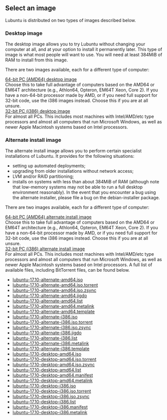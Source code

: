 ## Select an image
Lubuntu is distributed on two types of images described below.

### Desktop image
The desktop image allows you to try Lubuntu without changing your computer at all, and at your option to install it permanently later. This type of image is what most people will want to use. You will need at least 384MiB of RAM to install from this image.

There are two images available, each for a different type of computer:

[64-bit PC (AMD64) desktop image](http://cdimage.ubuntu.com/lubuntu/releases/17.10/release/lubuntu-17.10-desktop-amd64.iso) 
<br>
Choose this to take full advantage of computers based on the AMD64 or EM64T architecture (e.g., Athlon64, Opteron, EM64T Xeon, Core 2). If you have a non-64-bit processor made by AMD, or if you need full support for 32-bit code, use the i386 images instead. Choose this if you are at all unsure.
<br>
[32-bit PC (i386) desktop image](http://cdimage.ubuntu.com/lubuntu/releases/17.10/release/lubuntu-17.10-desktop-i386.iso)
<br>
For almost all PCs. This includes most machines with Intel/AMD/etc type processors and almost all computers that run Microsoft Windows, as well as newer Apple Macintosh systems based on Intel processors.
### Alternate install image
The alternate install image allows you to perform certain specialist installations of Lubuntu. It provides for the following situations:

* setting up automated deployments;
* upgrading from older installations without network access;
* LVM and/or RAID partitioning;
* installs on systems with less than about 384MiB of RAM (although note that low-memory systems may not be able to run a full desktop environment reasonably).
In the event that you encounter a bug using the alternate installer, please file a bug on the debian-installer package.

There are two images available, each for a different type of computer:

[64-bit PC (AMD64) alternate install image](http://cdimage.ubuntu.com/lubuntu/releases/17.10/release/lubuntu-17.10-alternate-amd64.iso)
<br>
Choose this to take full advantage of computers based on the AMD64 or EM64T architecture (e.g., Athlon64, Opteron, EM64T Xeon, Core 2). If you have a non-64-bit processor made by AMD, or if you need full support for 32-bit code, use the i386 images instead. Choose this if you are at all unsure.
<br>
[32-bit PC (i386) alternate install image](http://cdimage.ubuntu.com/lubuntu/releases/17.10/release/lubuntu-17.10-alternate-i386.iso)
<br>
For almost all PCs. This includes most machines with Intel/AMD/etc type processors and almost all computers that run Microsoft Windows, as well as newer Apple Macintosh systems based on Intel processors.
A full list of available files, including BitTorrent files, can be found below.

* [lubuntu-17.10-alternate-amd64.iso](http://cdimage.ubuntu.com/lubuntu/releases/17.10/release/lubuntu-17.10-alternate-amd64.iso)	
* [lubuntu-17.10-alternate-amd64.iso.torrent	](http://cdimage.ubuntu.com/lubuntu/releases/17.10/release/lubuntu-17.10-alternate-amd64.iso.torrent)	
* [lubuntu-17.10-alternate-amd64.iso.zsync	](http://cdimage.ubuntu.com/lubuntu/releases/17.10/release/lubuntu-17.10-alternate-amd64.iso.zsync)
* [lubuntu-17.10-alternate-amd64.jigdo	](http://cdimage.ubuntu.com/lubuntu/releases/17.10/release/lubuntu-17.10-alternate-amd64.jigdo)	
* [lubuntu-17.10-alternate-amd64.list	](http://cdimage.ubuntu.com/lubuntu/releases/17.10/release/lubuntu-17.10-alternate-amd64.list)	
* [lubuntu-17.10-alternate-amd64.metalink](http://cdimage.ubuntu.com/lubuntu/releases/17.10/release/lubuntu-17.10-alternate-amd64.metalink)	
* [lubuntu-17.10-alternate-amd64.template](http://cdimage.ubuntu.com/lubuntu/releases/17.10/release/lubuntu-17.10-alternate-amd64.template)	
* [lubuntu-17.10-alternate-i386.iso	](http://cdimage.ubuntu.com/lubuntu/releases/17.10/release/lubuntu-17.10-alternate-i386.iso)	
* [lubuntu-17.10-alternate-i386.iso.torrent	](http://cdimage.ubuntu.com/lubuntu/releases/17.10/release/lubuntu-17.10-alternate-i386.iso.torrent)	
* [lubuntu-17.10-alternate-i386.iso.zsync	](http://cdimage.ubuntu.com/lubuntu/releases/17.10/release/lubuntu-17.10-alternate-i386.iso.zsync)
* [lubuntu-17.10-alternate-i386.jigdo	](http://cdimage.ubuntu.com/lubuntu/releases/17.10/release/lubuntu-17.10-alternate-i386.jigdo)	
* [lubuntu-17.10-alternate-i386.list	](http://cdimage.ubuntu.com/lubuntu/releases/17.10/release/lubuntu-17.10-alternate-i386.list)
* [lubuntu-17.10-alternate-i386.metalink](http://cdimage.ubuntu.com/lubuntu/releases/17.10/release/lubuntu-17.10-alternate-i386.metalink)	
* [lubuntu-17.10-alternate-i386.template](http://cdimage.ubuntu.com/lubuntu/releases/17.10/release/lubuntu-17.10-alternate-i386.template)	
* [lubuntu-17.10-desktop-amd64.iso	](http://cdimage.ubuntu.com/lubuntu/releases/17.10/release/lubuntu-17.10-desktop-amd64.iso)	
* [lubuntu-17.10-desktop-amd64.iso.torrent	](http://cdimage.ubuntu.com/lubuntu/releases/17.10/release/lubuntu-17.10-desktop-amd64.iso.torrent)
* [lubuntu-17.10-desktop-amd64.iso.zsync	](http://cdimage.ubuntu.com/lubuntu/releases/17.10/release/lubuntu-17.10-desktop-amd64.iso.zsync)	
* [lubuntu-17.10-desktop-amd64.list	](http://cdimage.ubuntu.com/lubuntu/releases/17.10/release/lubuntu-17.10-desktop-amd64.list)
* [lubuntu-17.10-desktop-amd64.manifest	](http://cdimage.ubuntu.com/lubuntu/releases/17.10/release/lubuntu-17.10-desktop-amd64.manifest)	
* [lubuntu-17.10-desktop-amd64.metalink	](http://cdimage.ubuntu.com/lubuntu/releases/17.10/release/lubuntu-17.10-desktop-amd64.metalink)
* [lubuntu-17.10-desktop-i386.iso	](http://cdimage.ubuntu.com/lubuntu/releases/17.10/release/lubuntu-17.10-desktop-i386.iso)	
* [lubuntu-17.10-desktop-i386.iso.torrent	](http://cdimage.ubuntu.com/lubuntu/releases/17.10/release/lubuntu-17.10-desktop-i386.iso.torrent)
* [lubuntu-17.10-desktop-i386.iso.zsync](http://cdimage.ubuntu.com/lubuntu/releases/17.10/release/lubuntu-17.10-desktop-i386.iso.zsync)
* [lubuntu-17.10-desktop-i386.list	](http://cdimage.ubuntu.com/lubuntu/releases/17.10/release/lubuntu-17.10-desktop-i386.list)	
* [lubuntu-17.10-desktop-i386.manifest](http://cdimage.ubuntu.com/lubuntu/releases/17.10/release/lubuntu-17.10-desktop-i386.manifest)
* [lubuntu-17.10-desktop-i386.metalink](http://cdimage.ubuntu.com/lubuntu/releases/17.10/release/lubuntu-17.10-desktop-i386.metalink)
